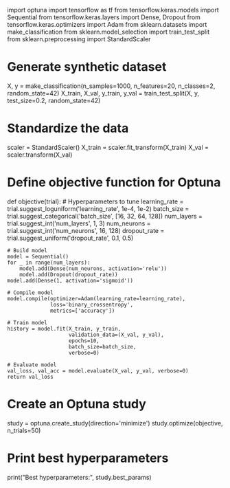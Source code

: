 import optuna
import tensorflow as tf
from tensorflow.keras.models import Sequential
from tensorflow.keras.layers import Dense, Dropout
from tensorflow.keras.optimizers import Adam
from sklearn.datasets import make_classification
from sklearn.model_selection import train_test_split
from sklearn.preprocessing import StandardScaler

# Generate synthetic dataset
X, y = make_classification(n_samples=1000, n_features=20, n_classes=2, random_state=42)
X_train, X_val, y_train, y_val = train_test_split(X, y, test_size=0.2, random_state=42)

# Standardize the data
scaler = StandardScaler()
X_train = scaler.fit_transform(X_train)
X_val = scaler.transform(X_val)

# Define objective function for Optuna
def objective(trial):
    # Hyperparameters to tune
    learning_rate = trial.suggest_loguniform('learning_rate', 1e-4, 1e-2)
    batch_size = trial.suggest_categorical('batch_size', [16, 32, 64, 128])
    num_layers = trial.suggest_int('num_layers', 1, 3)
    num_neurons = trial.suggest_int('num_neurons', 16, 128)
    dropout_rate = trial.suggest_uniform('dropout_rate', 0.1, 0.5)
    
    # Build model
    model = Sequential()
    for _ in range(num_layers):
        model.add(Dense(num_neurons, activation='relu'))
        model.add(Dropout(dropout_rate))
    model.add(Dense(1, activation='sigmoid'))
    
    # Compile model
    model.compile(optimizer=Adam(learning_rate=learning_rate),
                  loss='binary_crossentropy',
                  metrics=['accuracy'])
    
    # Train model
    history = model.fit(X_train, y_train,
                        validation_data=(X_val, y_val),
                        epochs=10,
                        batch_size=batch_size,
                        verbose=0)
    
    # Evaluate model
    val_loss, val_acc = model.evaluate(X_val, y_val, verbose=0)
    return val_loss

# Create an Optuna study
study = optuna.create_study(direction='minimize')
study.optimize(objective, n_trials=50)

# Print best hyperparameters
print("Best hyperparameters:", study.best_params)
